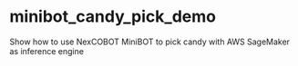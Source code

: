 # minibot_candy_pick_demo
Show how to use NexCOBOT MiniBOT to pick candy with AWS SageMaker as inference engine
